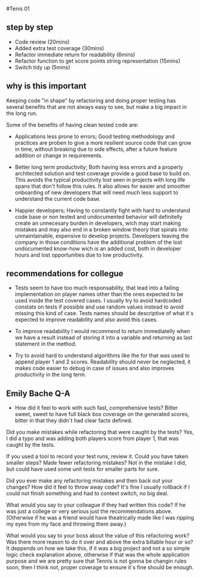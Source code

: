 #Tenis 01


## step by step

- Code review (20mins)
- Added extra test coverage (30mins)
- Refactor immediate return for readability (6mins)
- Refactor function to get score points string representation (15mins)
- Switch tidy up (5mins)

## why is this important

Keeping code "in shape" by refactoring and doing proper testing has several benefits that are not always easy to see, but make a big impact in the long run. 

Some of the benefits of having clean tested code are: 

- Applications less prone to errors; Good testing methodology and practices are proben to give a more resilient source code that can grow in time, without breaking due to side effects, after a future feature addition or change in requirements.

- Better long term productivity; Both having less errors and a properly architected solution and test coverage provide a good base to build on. This avoids the typical productivity lost seen in projects with long life spans that don't follow this rules. It also allows for easier and smoother onboarding of new developers that will need much less support to understand the current code base.

- Happier developers; Having to constantly fight with hard to understand code base or non tested and undocumented behavior will definitelly create an unnecesary burden in developers, wich may start making mistakes and may also end in a broken window theory that spirals into unmaintainable, expensive to develop projects. Developers leaving the company in those conditions have the additional problem of the lost undocumented know-how wich is an added cost, both in developer hours and lost opportunities due to low productivity.

## recommendations for collegue

- Tests seem to have too much responsability, that lead into a failing implementation on player names other than the ones expected to be used inside the test covered cases. I usually try to avoid hardcoded constats on tests if possible and use random values instead to avoid missing this kind of case. 
Tests names should be descriptive of what it´s expected to improve readability and also avoid this cases.

- To improve readability I would recommend to return immediatelly when we have a result instead of storing it into a variable and returning as last statement in the method.

- Try to avoid hard to understand algorithms like the for that was used to append player 1 and 2 scores. Readability should never be neglected, it makes code easier to debug in case of issues and also improves productivity in the long term.


## Emily Bache Q-A

- How did it feel to work with such fast, comprehensive tests?
Bitter sweet, sweet to have full black box coverage on the generated scores, bitter in that they didn´t had clear facts defined.

Did you make mistakes while refactoring that were caught by the tests?
Yes, I did a typo and was adding both players score from player 1, that was caught by the tests.

If you used a tool to record your test runs, review it. Could you have taken smaller steps? Made fewer refactoring mistakes?
Not in the mistake I did, but could have used some unit tests for smaller parts for sure.

Did you ever make any refactoring mistakes and then back out your changes? How did it feel to throw away code?
It's fine I usually rollback if I could not finish something and had to context switch, no big deal.

What would you say to your colleague if they had written this code?
If he was just a college or very serious just the recommendations above. (Otherwise if he was a friend would have theatrically made like I was ripping my eyes from my face and throwing them away.) 

What would you say to your boss about the value of this refactoring work? Was there more reason to do it over and above the extra billable hour or so?
It deppends on how we take this, if it was a big project and not a so simple logic check explanation above, otherwise if that was the whole application purpose and we are pretty sure that Tennis is not gonna be changin rules soon, then I think not, proper coverage to ensure it´s fine should be enough.